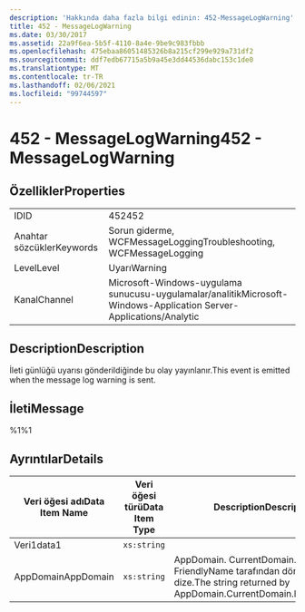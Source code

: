 ```yaml
---
description: 'Hakkında daha fazla bilgi edinin: 452-MessageLogWarning'
title: 452 - MessageLogWarning
ms.date: 03/30/2017
ms.assetid: 22a9f6ea-5b5f-4110-8a4e-9be9c983fbbb
ms.openlocfilehash: 475ebaa86051485326b8a215cf299e929a731df2
ms.sourcegitcommit: ddf7edb67715a5b9a45e3dd44536dabc153c1de0
ms.translationtype: MT
ms.contentlocale: tr-TR
ms.lasthandoff: 02/06/2021
ms.locfileid: "99744597"
---
```

# <a name="452---messagelogwarning"></a><span data-ttu-id="a14bb-103">452 - MessageLogWarning</span><span class="sxs-lookup"><span data-stu-id="a14bb-103">452 - MessageLogWarning</span></span>

## <a name="properties"></a><span data-ttu-id="a14bb-104">Özellikler</span><span class="sxs-lookup"><span data-stu-id="a14bb-104">Properties</span></span>  
  
|||  
|-|-|  
|<span data-ttu-id="a14bb-105">ID</span><span class="sxs-lookup"><span data-stu-id="a14bb-105">ID</span></span>|<span data-ttu-id="a14bb-106">452</span><span class="sxs-lookup"><span data-stu-id="a14bb-106">452</span></span>|  
|<span data-ttu-id="a14bb-107">Anahtar sözcükler</span><span class="sxs-lookup"><span data-stu-id="a14bb-107">Keywords</span></span>|<span data-ttu-id="a14bb-108">Sorun giderme, WCFMessageLogging</span><span class="sxs-lookup"><span data-stu-id="a14bb-108">Troubleshooting, WCFMessageLogging</span></span>|  
|<span data-ttu-id="a14bb-109">Level</span><span class="sxs-lookup"><span data-stu-id="a14bb-109">Level</span></span>|<span data-ttu-id="a14bb-110">Uyarı</span><span class="sxs-lookup"><span data-stu-id="a14bb-110">Warning</span></span>|  
|<span data-ttu-id="a14bb-111">Kanal</span><span class="sxs-lookup"><span data-stu-id="a14bb-111">Channel</span></span>|<span data-ttu-id="a14bb-112">Microsoft-Windows-uygulama sunucusu-uygulamalar/analitik</span><span class="sxs-lookup"><span data-stu-id="a14bb-112">Microsoft-Windows-Application Server-Applications/Analytic</span></span>|  
  
## <a name="description"></a><span data-ttu-id="a14bb-113">Description</span><span class="sxs-lookup"><span data-stu-id="a14bb-113">Description</span></span>  

 <span data-ttu-id="a14bb-114">İleti günlüğü uyarısı gönderildiğinde bu olay yayınlanır.</span><span class="sxs-lookup"><span data-stu-id="a14bb-114">This event is emitted when the message log warning is sent.</span></span>  
  
## <a name="message"></a><span data-ttu-id="a14bb-115">İleti</span><span class="sxs-lookup"><span data-stu-id="a14bb-115">Message</span></span>  

 <span data-ttu-id="a14bb-116">%1</span><span class="sxs-lookup"><span data-stu-id="a14bb-116">%1</span></span>  
  
## <a name="details"></a><span data-ttu-id="a14bb-117">Ayrıntılar</span><span class="sxs-lookup"><span data-stu-id="a14bb-117">Details</span></span>  
  
|<span data-ttu-id="a14bb-118">Veri öğesi adı</span><span class="sxs-lookup"><span data-stu-id="a14bb-118">Data Item Name</span></span>|<span data-ttu-id="a14bb-119">Veri öğesi türü</span><span class="sxs-lookup"><span data-stu-id="a14bb-119">Data Item Type</span></span>|<span data-ttu-id="a14bb-120">Description</span><span class="sxs-lookup"><span data-stu-id="a14bb-120">Description</span></span>|  
|--------------------|--------------------|-----------------|  
|<span data-ttu-id="a14bb-121">Veri1</span><span class="sxs-lookup"><span data-stu-id="a14bb-121">data1</span></span>|`xs:string`||  
|<span data-ttu-id="a14bb-122">AppDomain</span><span class="sxs-lookup"><span data-stu-id="a14bb-122">AppDomain</span></span>|`xs:string`|<span data-ttu-id="a14bb-123">AppDomain. CurrentDomain. FriendlyName tarafından döndürülen dize.</span><span class="sxs-lookup"><span data-stu-id="a14bb-123">The string returned by AppDomain.CurrentDomain.FriendlyName.</span></span>|
